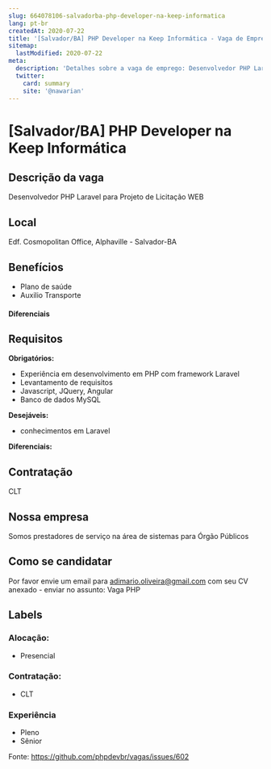 ```yaml
---
slug: 664078106-salvadorba-php-developer-na-keep-informatica
lang: pt-br
createdAt: 2020-07-22
title: '[Salvador/BA] PHP Developer na Keep Informática - Vaga de Emprego'
sitemap:
  lastModified: 2020-07-22
meta:
  description: 'Detalhes sobre a vaga de emprego: Desenvolvedor PHP Laravel para Projeto de Licitação WEB'
  twitter:
    card: summary
    site: '@nawarian'
---
```


# [Salvador/BA] PHP Developer na Keep Informática

<!--
==================================================
POR FAVOR, SÓ POSTE SE A VAGA FOR PARA DESENVOLVEDOR(A) PHP!

Não faça distinção de gênero no titulo da vaga.

Use: "PHP Developer" ao invés de "Desenvolvedor PHP" \o/

Exemplo: `[São Paulo/SP] PHP Developer na Nome da Empresa`

Evite fugir do padrão, isso só dá trabalho aos administradores,
pois os títulos são padronizados.
==================================================
-->

## Descrição da vaga

Desenvolvedor PHP Laravel para Projeto de Licitação WEB

## Local

Edf. Cosmopolitan Office, Alphaville - Salvador-BA

## Benefícios

- Plano de saúde
- Auxilio Transporte

#### Diferenciais


## Requisitos

**Obrigatórios:**
- Experiência em desenvolvimento em PHP com framework Laravel
- Levantamento de requisitos
- Javascript, JQuery, Angular
- Banco de dados MySQL

**Desejáveis:**
- conhecimentos em Laravel

**Diferenciais:**

## Contratação

CLT

## Nossa empresa

Somos prestadores de serviço na área de sistemas para Órgão Públicos

## Como se candidatar

Por favor envie um email para adimario.oliveira@gmail.com com seu CV anexado - enviar no assunto: Vaga PHP

## Labels

<!-- Escolha abaixo, apague as que não fizerem sentido: -->
### Alocação:
- Presencial

### Contratação:
- CLT

### Experiência
- Pleno
- Sênior


Fonte: https://github.com/phpdevbr/vagas/issues/602